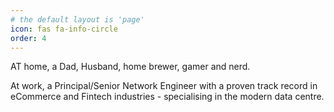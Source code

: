 ```yaml
---
# the default layout is 'page'
icon: fas fa-info-circle
order: 4
---
```


AT home, a Dad, Husband, home brewer, gamer and nerd.

At work, a Principal/Senior Network Engineer with a proven track record in eCommerce and Fintech industries - specialising in the modern data centre.